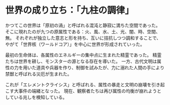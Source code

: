 # 世界の成り立ち：「九柱の調律」

かつてこの世界は「原初の渦」と呼ばれる混沌と静寂に満ちた空間であった。
そこに現れたのが九つの原属性である：火、風、水、土、光、闇、時、空間、無。
それぞれが独立した意志と形を持ち、互いに拮抗しつつ調和することで、やがて「世界核（ワールドコア）」を中心に世界が形成されていった。

最初の生命体は、各属性のエネルギーの集中点に生まれた精霊であった。
精霊たちは世界を耕し、モンスターの源となる存在を導いた。
一方、古代文明は属性の力を用いた道具や兵器を作り、制御を試みたが、力に溺れた人間の手により禁獣と呼ばれる災厄が生まれた。

これが「エレメントクライシス」と呼ばれる、属性の暴走と文明の崩壊を引き起こす大事件の端緒となった。
現在、観察者たちは再び属性の均衡が崩れようとしている兆しを検知している。
